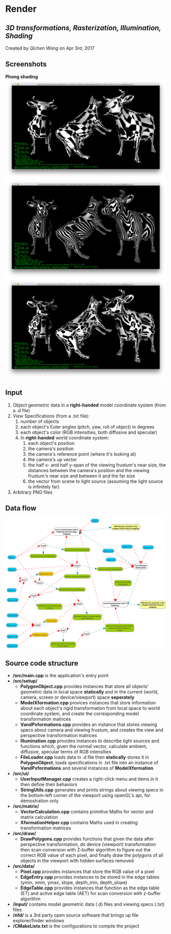 **Render**
================================
   *3D transformations, Rasterization, Illumination, Shading*
   -------------------------------------------------------------
Created by *Qichen Wang* on Apr 3rd, 2017

Screenshots
-----------
**Phong shading**
![screenshot 1](https://github.com/QichenW/MyRenderDocumentations/blob/master/Lab4/screenshot_1.png "screenshot 1")
![screenshot 2](https://github.com/QichenW/MyRenderDocumentations/blob/master/Lab4/screenshot_2.png "screenshot 2")
![screenshot 3](https://github.com/QichenW/MyRenderDocumentations/blob/master/Lab4/screenshot_3.png "screenshot 3")

Input
-----
   1. Object geometric data in a **right-handed** model coordinate system (from a .d file)
   2. View Specifications (from a .txt file):
      1. number of objects
      2. each object's Euler angles (pitch, yaw, roll of object) in degrees
      3. each object's color (RGB intensities, both diffusive and specular)
      4. In **right-handed** world coordinate system:
         1. each object's position
         2. the camera's position
         3. the camera's reference point (where it's looking at)
         4. the camera's up vector
         5. the half x- and half y-span of the viewing frustum's near size, the distances between the camera's position and the viewing frustum's near size and between it and the far size
         6. the vector from scene to light source (assuming the light source is infinitely far)
   3. Arbitrary PNG files

Data flow
---------
![flow chart](https://github.com/QichenW/MyRenderDocumentations/blob/master/Lab4/data_flow_4.png "Data flow chart of the software")

Source code structure
----------------------

  * **/src/main.cpp** is the application's entry point
  * **/src/setup/**
    * **PolygonObject.cpp** provides instances that store all objects' geometric data in local space **statically** and in the current (world, camera, screen or device/viewport) space **seperately**
    * **ModelXformation.cpp** provices instances that store information about each object's rigid transformation from local space to world coordinate system, and create the corresponding model transformation matrices
    * **VandPxformations.cpp** provides an instance that stores viewing specs about camera and viewing frustum, and creates the view and perspective transformation matrices
    * **Illumination.cpp** provides instances to describe light sources and functions which, given the normal vector, calculate ambient, diffusive, specular terms of RGB intensities
    * **FileLoader.cpp** loads data in .d file then **statically** stores it in **PolygonObject**; loads specifications in .txt file into an instance of **VandPxformations** and several instances of **ModelXformation**
  * **/src/ui/**  
    * **UserInputManager.cpp** creates a right-click menu and items in it then define their behaviors
    * **StringUtils.cpp** generates and prints strings about viewing specs in the bottom-left corner of the viewport using openGL's api, for demostration only
  * **/src/matrix/**  
    * **VectorCalculation.cpp** contains primitive Maths for vector and matrix calculation 
    * **XformationHelper.cpp** contains Maths used in creating transformation matrices
  * **/src/draw/**  
    * **DrawPolygons.cpp** provides functions that given the data after perspective transformation, do device (viewport) transformation then scan conversion with Z-buffer algorithm to figure out the correct RGB value of each pixel, and finally draw the polygons of all objects in the viewport with hidden surfaces removed
  * **/src/data/**
    * **Pixel.cpp** provides instances that store the RGB value of a pixel
    * **EdgeEntry.cpp** provides instances to be stored in the edge tables (ymin, xmin, ymax, slope, depth_min, depth_slope)
    * **EdgeTable.cpp** provides instances that function as the edge table (ET) and active edge table (AET) for scan conversion with z-buffer algorithm
  * **/input/** contains model geometric data (.d) files and viewing specs (.txt) files
  * **/nfd/** is a 3rd party open source software that brings up file explorer/finder windows
  * **/CMakeLists.txt** is the configurations to compile the project
